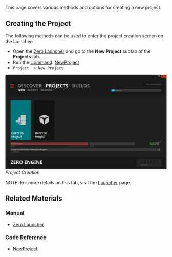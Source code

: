 This page covers various methods and options for creating a new project.


## Creating the Project

The following methods can be used to enter the project creation screen on the launcher:
* Open the [Zero Launcher](https://github.com/ZilchEngine/ZilchDocs/blob/master/zilch_editor_documentation/zeromanual/editor/launcher.markdown) and go to the **New Project** subtab of the **Projects** tab.
* Run  the [Command](https://github.com/ZilchEngine/ZilchDocs/blob/master/zilch_editor_documentation/zeromanual/editor/editorcommands/commands.markdown): [NewProject](https://github.com/ZilchEngine/ZilchDocs/blob/master/code_reference/command_reference.markdown#newproject)
* `Project  > New Project`



![image](https://raw.githubusercontent.com/ZilchEngine/ZilchFiles/master/doc_files/47798.png) *Project Creation*


NOTE: For more details on this tab, visit the [Launcher](https://github.com/ZilchEngine/ZilchDocs/blob/master/zilch_editor_documentation/zeromanual/editor/launcher.markdown#new-project) page.

 ## Related Materials
 ### Manual
- [Zero Launcher](https://github.com/ZilchEngine/ZilchDocs/blob/master/zilch_editor_documentation/zeromanual/editor/launcher.markdown)

 ### Code Reference
- [NewProject](https://github.com/ZilchEngine/ZilchDocs/blob/master/code_reference/command_reference.markdown#newproject) 

 
